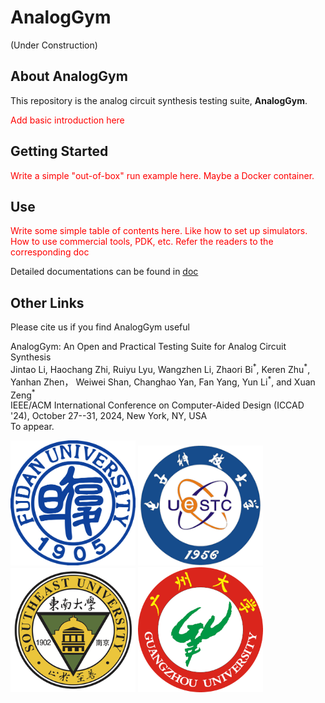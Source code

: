 # **AnalogGym**

(Under Construction)

## About AnalogGym

This repository is the analog circuit synthesis testing suite, **AnalogGym**.

<font color="red">Add basic introduction here</font>





## Getting Started


<font color="red">Write a simple "out-of-box" run example here. Maybe a Docker container.</font>

## Use 


<font color="red">Write some simple table of contents here. Like how to set up simulators. How to use commercial tools, PDK, etc. Refer the readers to the corresponding doc</font>

Detailed documentations can be found in [doc](https://coda-team.github.io/AnalogGym/)




## **Other Links**

Please cite us if you find AnalogGym useful

AnalogGym: An Open and Practical Testing Suite for Analog Circuit Synthesis \
Jintao Li, Haochang Zhi, Ruiyu Lyu, Wangzhen Li, Zhaori Bi<sup>\*</sup>, Keren Zhu<sup>\*</sup>, Yanhan Zhen， Weiwei Shan, Changhao Yan, Fan Yang, Yun Li<sup>\*</sup>, and Xuan Zeng<sup>\*</sup> \
IEEE/ACM International Conference on Computer-Aided Design (ICCAD '24), October 27--31, 2024, New York, NY, USA \
To appear.




<img src="./docs/images/logos/fudan.png" alt="fudan_logo" width="200"/>
<img src="./docs/images/logos/uestc.png" alt="uestc_logo" width="200"/>
<img src="./docs/images/logos/seu.png" alt="seu_logo" width="200"/>
<img src="./docs/images/logos/gzu.png" alt="gzu_logo" width="200"/>

